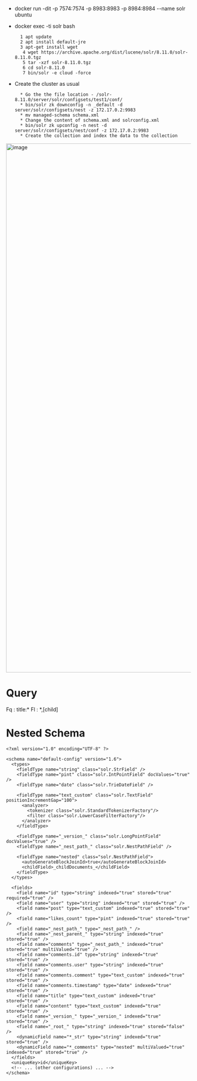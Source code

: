 * docker run -dit -p 7574:7574 -p 8983:8983 -p 8984:8984 --name solr ubuntu 
* docker exec -ti solr bash

        1 apt update 
        2 apt install default-jre 
        3 apt-get install wget 
         4 wget https://archive.apache.org/dist/lucene/solr/8.11.0/solr-8.11.0.tgz 
         5 tar -xzf solr-8.11.0.tgz 
         6 cd solr-8.11.0 
         7 bin/solr -e cloud -force 
* Create the cluster as usual 

        * Go the the file location - /solr-8.11.0/server/solr/configsets/test1/conf/ 
        * bin/solr zk downconfig -n _default -d server/solr/configsets/nest -z 172.17.0.2:9983 
        * mv managed-schema schema.xml 
        * Change the content of schema.xml and solrconfig.xml 
        * bin/solr zk upconfig -n nest -d server/solr/configsets/nest/conf -z 172.17.0.2:9983 
        * Create the collection and index the data to the collection 
 
 
<img width="1440" alt="image" src="https://github.com/Krishna4802/SolrCloud/assets/139359113/5396b75b-3506-4f66-92fd-6685f249fc8c">

 
 
# Query 

Fq : title:* 
Fl : *,[child] 


# Nested Schema

    <?xml version="1.0" encoding="UTF-8" ?>
    
    <schema name="default-config" version="1.6">
      <types>
        <fieldType name="string" class="solr.StrField" />
        <fieldType name="pint" class="solr.IntPointField" docValues="true" />
        <fieldType name="date" class="solr.TrieDateField" />
        
        <fieldType name="text_custom" class="solr.TextField" positionIncrementGap="100">
          <analyzer>
            <tokenizer class="solr.StandardTokenizerFactory"/>
            <filter class="solr.LowerCaseFilterFactory"/>
          </analyzer>
        </fieldType>
        
        <fieldType name="_version_" class="solr.LongPointField" docValues="true" />
        <fieldType name="_nest_path_" class="solr.NestPathField" />
        
        <fieldType name="nested" class="solr.NestPathField">
          <autoGenerateBlockJoinId>true</autoGenerateBlockJoinId>
          <childField>_childDocuments_</childField>
        </fieldType>
      </types>
    
      <fields>
        <field name="id" type="string" indexed="true" stored="true" required="true" />
        <field name="user" type="string" indexed="true" stored="true" />
        <field name="post" type="text_custom" indexed="true" stored="true" />
        <field name="likes_count" type="pint" indexed="true" stored="true" />
        <field name="_nest_path_" type="_nest_path_" />
        <field name="_nest_parent_" type="string" indexed="true" stored="true" />
        <field name="comments" type="_nest_path_" indexed="true" stored="true" multiValued="true" />
        <field name="comments.id" type="string" indexed="true" stored="true" />
        <field name="comments.user" type="string" indexed="true" stored="true" />
        <field name="comments.comment" type="text_custom" indexed="true" stored="true" />
        <field name="comments.timestamp" type="date" indexed="true" stored="true" />
        <field name="title" type="text_custom" indexed="true" stored="true" />
        <field name="content" type="text_custom" indexed="true" stored="true" />
        <field name="_version_" type="_version_" indexed="true" stored="true" />
        <field name="_root_" type="string" indexed="true" stored="false" />
        <dynamicField name="*_str" type="string" indexed="true" stored="true" />
        <dynamicField name="*_comments" type="nested" multiValued="true" indexed="true" stored="true" />
      </fields>
      <uniqueKey>id</uniqueKey>
      <!-- ... (other configurations) ... -->
    </schema>


